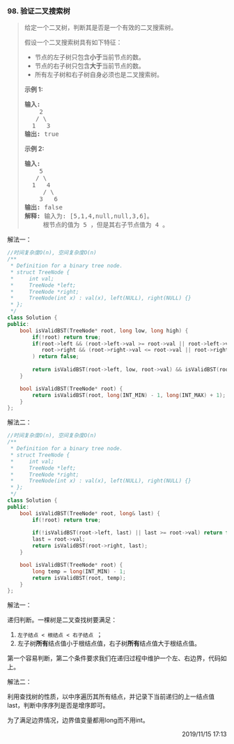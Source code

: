### 98. 验证二叉搜索树
> <div class="notranslate"><p>给定一个二叉树，判断其是否是一个有效的二叉搜索树。</p>
> 
> <p>假设一个二叉搜索树具有如下特征：</p>
> 
> <ul>
> 	<li>节点的左子树只包含<strong>小于</strong>当前节点的数。</li>
> 	<li>节点的右子树只包含<strong>大于</strong>当前节点的数。</li>
> 	<li>所有左子树和右子树自身必须也是二叉搜索树。</li>
> </ul>
> 
> <p><strong>示例&nbsp;1:</strong></p>
> 
> <pre><strong>输入:</strong>
>     2
>    / \
>   1   3
> <strong>输出:</strong> true
> </pre>
> 
> <p><strong>示例&nbsp;2:</strong></p>
> 
> <pre><strong>输入:
> </strong>    5
>    / \
>   1   4
> &nbsp;    / \
> &nbsp;   3   6
> <strong>输出:</strong> false
> <strong>解释:</strong> 输入为: [5,1,4,null,null,3,6]。
> &nbsp;    根节点的值为 5 ，但是其右子节点值为 4 。
> </pre>
> </div>

解法一：
```cpp
//时间复杂度O(n), 空间复杂度O(n)
/**
 * Definition for a binary tree node.
 * struct TreeNode {
 *     int val;
 *     TreeNode *left;
 *     TreeNode *right;
 *     TreeNode(int x) : val(x), left(NULL), right(NULL) {}
 * };
 */
class Solution {
public:
    bool isValidBST(TreeNode* root, long low, long high) {
        if(!root) return true;
        if(root->left && (root->left->val >= root->val || root->left->val <= low ) ||
           root->right && (root->right->val <= root->val || root->right->val >= high )
        ) return false;
        
        return isValidBST(root->left, low, root->val) && isValidBST(root->right, root->val, high);
    }

    bool isValidBST(TreeNode* root) {
        return isValidBST(root, long(INT_MIN) - 1, long(INT_MAX) + 1);
    }
};
```

解法二：
```cpp
//时间复杂度O(n), 空间复杂度O(n)
/**
 * Definition for a binary tree node.
 * struct TreeNode {
 *     int val;
 *     TreeNode *left;
 *     TreeNode *right;
 *     TreeNode(int x) : val(x), left(NULL), right(NULL) {}
 * };
 */
class Solution {
public:
    bool isValidBST(TreeNode* root, long& last) {
        if(!root) return true;
        
        if(!isValidBST(root->left, last) || last >= root->val) return false;
        last = root->val;
        return isValidBST(root->right, last);
    }

    bool isValidBST(TreeNode* root) {
        long temp = long(INT_MIN) - 1;
        return isValidBST(root, temp);
    }
};
```

解法一：

递归判断。一棵树是二叉查找树要满足：
1. <code>左子结点 < 根结点 < 右子结点 </code>；
2. 左子树**所有**结点值小于根结点值，右子树**所有**结点值大于根结点值。

第一个容易判断，第二个条件要求我们在递归过程中维护一个左、右边界，代码如上。

解法二：

利用查找树的性质，以中序遍历其所有结点，并记录下当前递归的上一结点值last，判断中序序列是否是增序即可。

为了满足边界情况，边界值变量都用long而不用int。

<div style="text-align: right"> 2019/11/15 17:13 </div>
